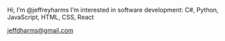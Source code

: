 Hi, I’m @jeffreyharms
I’m interested in software development: C#, Python, JavaScript, HTML, CSS, React

jeffdharms@gmail.com

<!---
jeffreyharms/jeffreyharms is a ✨ special ✨ repository because its `README.md` (this file) appears on your GitHub profile.
You can click the Preview link to take a look at your changes.
--->

